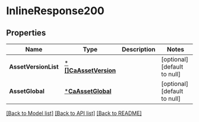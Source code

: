 # InlineResponse200

## Properties
Name | Type | Description | Notes
------------ | ------------- | ------------- | -------------
**AssetVersionList** | [***[]CaAssetVersion**](array.md) |  | [optional] [default to null]
**AssetGlobal** | [***CaAssetGlobal**](caAssetGlobal.md) |  | [optional] [default to null]

[[Back to Model list]](../README.md#documentation-for-models) [[Back to API list]](../README.md#documentation-for-api-endpoints) [[Back to README]](../README.md)

